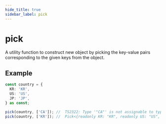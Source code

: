 ```yaml
---
hide_title: true
sidebar_label: pick
---
```


# pick

A utility function to construct new object by picking the key-value pairs corresponding to the given keys from the object.

## Example

```typescript
const country = {
  KR: 'KR',
  US: 'US',
  JP: 'JP',
} as const;

pick(country, ['CA']); //  TS2322: Type '"CA"' is not assignable to type '"KR" | "US" | "JP"'
pick(country, ['KR']); //  Pick<{readonly KR: "KR", readonly US: "US", readonly JP: "JP"}, "KR">
```
